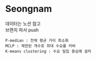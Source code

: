 # Seongnam

데이터는 노션 참고 
<br>브랜치 파서 push

```
P-median : 전체 평균 거리 최소화
MCLP : 제한된 개수로 최대 수요를 커버
K-means clustering : 수요 밀집 중심에 설치
```
